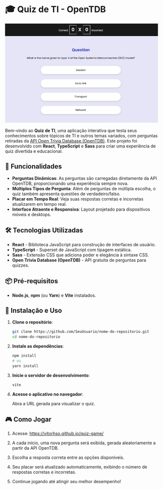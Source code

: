 # 🎓 Quiz de TI - OpenTDB

![Imagem do Quiz](./images/game_image.png)

Bem-vindo ao **Quiz de TI**, uma aplicação interativa que testa seus conhecimentos sobre tópicos de TI e outros temas variados, com perguntas retiradas da [API Open Trivia Database (OpenTDB)](https://opentdb.com/). Este projeto foi desenvolvido com **React**, **TypeScript** e **Sass** para criar uma experiência de quiz divertida e educacional.

## 🚀 Funcionalidades

- **Perguntas Dinâmicas**: As perguntas são carregadas diretamente da API OpenTDB, proporcionando uma experiência sempre nova.
- **Múltiplos Tipos de Pergunta**: Além de perguntas de múltipla escolha, o quiz também apresenta questões de verdadeiro/falso.
- **Placar em Tempo Real**: Veja suas respostas corretas e incorretas atualizarem em tempo real.
- **Interface Atraente e Responsiva**: Layout projetado para dispositivos móveis e desktops.

## 🛠 Tecnologias Utilizadas

- **React** - Biblioteca JavaScript para construção de interfaces de usuário.
- **TypeScript** - Superset de JavaScript com tipagem estática.
- **Sass** - Extensão CSS que adiciona poder e elegância à sintaxe CSS.
- **Open Trivia Database (OpenTDB)** - API gratuita de perguntas para quizzes.

## 📦 Pré-requisitos

- **Node.js**, **npm** (ou **Yarn**) e **Vite** instalados.

## 🚀 Instalação e Uso

1. **Clone o repositório**:
   ```bash
   git clone https://github.com/SeuUsuario/nome-do-repositorio.git
   cd nome-do-repositorio

2. **Instale as dependências**:
    ```bash
    npm install
    # ou
    yarn install

3. **Inicie o servidor de desenvolvimento**:
    ```bash
    vite

4. **Acesse o aplicativo no navegador**:
    
    Abra a URL gerada para visualizar o quiz.

## 🎮 Como Jogar

1. Acesse: https://vitorhso.github.io/quiz-game/

2. A cada início, uma nova pergunta será exibida, gerada aleatoriamente a partir da API OpenTDB.

3. Escolha a resposta correta entre as opções disponíveis.

4. Seu placar será atualizado automaticamente, exibindo o número de respostas corretas e incorretas.

5. Continue jogando até atingir seu melhor desempenho!



